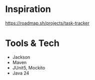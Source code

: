 # Inspiration
https://roadmap.sh/projects/task-tracker

# Tools & Tech
- Jackson
- Maven
- JUnit5, Mockito
- Java 24
